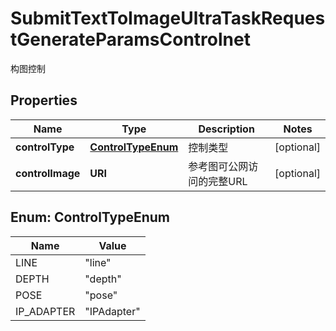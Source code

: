 

# SubmitTextToImageUltraTaskRequestGenerateParamsControlnet

构图控制

## Properties

| Name | Type | Description | Notes |
|------------ | ------------- | ------------- | -------------|
|**controlType** | [**ControlTypeEnum**](#ControlTypeEnum) | 控制类型 |  [optional] |
|**controlImage** | **URI** | 参考图可公网访问的完整URL |  [optional] |



## Enum: ControlTypeEnum

| Name | Value |
|---- | -----|
| LINE | &quot;line&quot; |
| DEPTH | &quot;depth&quot; |
| POSE | &quot;pose&quot; |
| IP_ADAPTER | &quot;IPAdapter&quot; |



